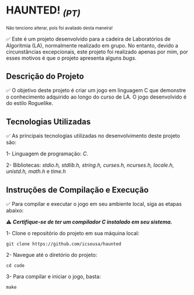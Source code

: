 # HAUNTED! <sub>*(PT)*</sub>
<sub>Não tenciono alterar, pois foi avaliado desta maneira!</sub>

✅ Este é um projeto desenvolvido para a cadeira de Laboratórios de Algoritmia (LA), normalmente realizado em grupo. No entanto, devido a circunstâncias excepcionais, este projeto foi realizado apenas por mim, por esses motivos é que o projeto apresenta alguns *bugs*.

## Descrição do Projeto

✅ O objetivo deste projeto é criar um jogo em linguagem C que demonstre o conhecimento adquirido ao longo do curso de LA. O jogo desenvolvido é do estilo Roguelike.

## Tecnologias Utilizadas

✅ As principais tecnologias utilizadas no desenvolvimento deste projeto são:

1- Linguagem de programação: *C*.

2- Bibliotecas: *stdio.h, stdlib.h, string.h, curses.h, ncurses.h, locale.h, unistd.h, math.h* e *time.h*

## Instruções de Compilação e Execução

✅ Para compilar e executar o jogo em seu ambiente local, siga as etapas abaixo:

⚠️  ***Certifique-se de ter um compilador C instalado em seu sistema.***

1- Clone o repositório do projeto em sua máquina local:

    git clone https://github.com/icsousa/haunted

2- Navegue até o diretório do projeto:

    cd code

3- Para compilar e iniciar o jogo, basta:

    make

